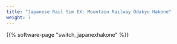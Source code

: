 ```yaml
---
title: "Japanese Rail Sim EX: Mountain Railway Odakyu Hakone"
weight: 7
---
```


{{% software-page "switch_japanexhakone" %}}

